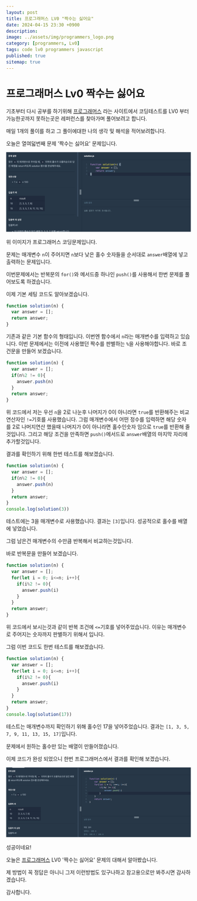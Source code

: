 ```yaml
---
layout: post
title: 프로그래머스 LV0 "짝수는 싫어요"
date: 2024-04-15 23:30 +0900
description: 
image: ../assets/img/programmers_logo.png
category: [programmers, Lv0]
tags: code lv0 programmers javascript
published: true
sitemap: true
---
```


# 프로그래머스 Lv0 짝수는 싫어요

  기초부터 다시 공부를 하기위해 [프로그래머스](https://programmers.co.kr/) 라는 사이트에서
  코딩테스트를 LV0 부터 가능한곳까지 못하는곳은 레퍼런스를 찾아가며 풀어보려고 합니다.
  
  매일 1개의 풀이를 하고 그 풀이에대한 나의 생각 및 해석을 적어보려합니다.

  오늘은 열여덟번째 문제 '짝수는 싫어요' 문제입니다.

  ![프로그래머스 이미지](../../assets/img/짝수는싫어요_01.png)

  위 이미지가 프로그래머스 코딩문제입니다.
  
  문제는 매개변수 `n`이 주어지면 `n`보다 낮은 홀수 숫자들을 순서대로 `answer`배열에 넣고 출력하는 문제입니다.

  이번문제에서는 반복문의 `for()`와 메서드중 하나인 `push()`를 사용해서 한번 문제를 풀어보도록 하겠습니다.

  이제 기본 세팅 코드도 알아보겠습니다.
  
```javascript
function solution(n) {
  var answer = [];
  return answer;
}
``` 
기존과 같은 기본 함수의 형태입니다. 이번엔 함수에서 `n`라는 매개변수를 입력하고 있습니다.
이번 문제에서는 이전에 사용했던 짝수를 판별하는 `%`을 사용해야합니다.
바로 조건문을 만들어 보겠습니다.
```javascript
function solution(n) {
  var answer = [];
  if(n%2 != 0){
    answer.push(n)
  }
  return answer;
}
```
위 코드에서 저는 우선 `n`을 2로 나눈후 나머지가 0이 아니라면 `true`를 반환해주는 비교연산자인 `!=`기호를 사용했습니다.
그럼 매개변수에서 어떤 정수를 입력하면 해당 숫자를 2로 나머지연산 했을때 나머지가 0이 아니라면 홀수인숫자 임으로 `true`를 반환해 줄것입니다.
그리고 해당 조건을 만족하면 `push()`메서드로 `answer`배열의 마지막 자리에 추가할것입니다.

결과를 확인하기 위해 한번 테스트를 해보겠습니다.

```javascript
function solution(n) {
  var answer = [];
  if(n%2 != 0){
    answer.push(n)
  }
  return answer;
}
console.log(solution(3))
```
테스트에는 3을 매개변수로 사용했습니다. 결과는 `[3]`입니다. 성공적으로 홀수를 배열에 넣었습니다.

그럼 남은건 매개변수의 수만큼 반복해서 비교하는것입니다.

바로 반복문을 만들어 보겠습니다.

```javascript
function solution(n) {
  var answer = [];
  for(let i = 0; i<=n; i++){
    if(i%2 != 0){
      answer.push(i)
    }
  }
  return answer;
}
``` 
위 코드에서 보시는것과 같이 반복 조건에 `<=`기호를 넣어주었습니다. 이유는 매개변수로 주어지는 숫자까지 판별하기 위해서 입니다.

그럼 이번 코드도 한번 테스트를 해보겠습니다.
```javascript
function solution(n) {
  var answer = [];
  for(let i = 0; i<=n; i++){
    if(i%2 != 0){
      answer.push(i)
    }
  }
  return answer;
}
console.log(solution(17))
``` 
테스트는 매개변수까지 확인하기 위해 홀수인 17을 넣어주었습니다.
결과는 `[1, 3, 5, 7, 9, 11, 13, 15, 17]`입니다.

문제에서 원하는 홀수만 있는 배열이 만들어졌습니다.

이제 코드가 완성 되었으니 한번 프로그래머스에서 결과를 확인해 보겠습니다.

![프로그래머스 이미지](../../assets/img/짝수는싫어요_02.png)

성공이네요!

오늘은 [프로그래머스](https://programmers.co.kr/) LV0 '짝수는 싫어요' 문제의 대해서 알아봤습니다.

제 방법이 꼭 정답은 아니니 그저 이런방법도 있구나하고 참고용으로만 봐주시면 감사하겠습니다.

감사합니다.